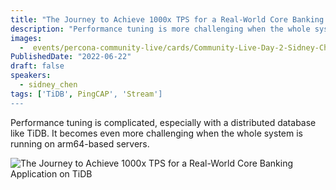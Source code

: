 ```yaml
---
title: "The Journey to Achieve 1000x TPS for a Real-World Core Banking Application on TiDB"
description: "Performance tuning is more challenging when the whole system is running on arm64-based servers"
images:
  -  events/percona-community-live/cards/Community-Live-Day-2-Sidney-Chen.jpg
PublishedDate: "2022-06-22"
draft: false
speakers:
  - sidney_chen
tags: ['TiDB', PingCAP', 'Stream']
---
```


Performance tuning is complicated, especially with a distributed database like TiDB. It becomes even more challenging when the whole system is running on arm64-based servers.


![The Journey to Achieve 1000x TPS for a Real-World Core Banking Application on TiDB](events/percona-community-live/cards/Community-Live-Day-2-Sidney-Chen.jpg)
